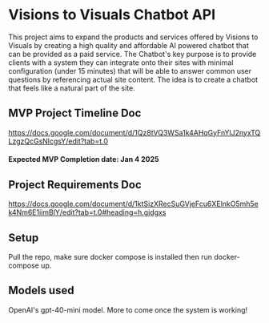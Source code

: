 # Visions to Visuals Chatbot API
This project aims to expand the products and services offered by Visions to Visuals by creating a high quality and affordable AI powered chatbot that can be provided as a paid service.  The Chatbot's key purpose is to provide clients with a system they can integrate onto their sites with minimal configuration (under 15 minutes) that will be able to answer common user questions by referencing actual site content.  The idea is to create a chatbot that feels like a natural part of the site.

## MVP Project Timeline Doc
https://docs.google.com/document/d/1Qz8tVQ3WSa1k4AHqGyFnYlJ2nyxTQLzgzQcGsNlcgsY/edit?tab=t.0
#### Expected MVP Completion date: Jan 4 2025


## Project Requirements Doc
https://docs.google.com/document/d/1ktSizXRecSuGVjeFcu6XElnkO5mh5ek4Nm6E1iimBlY/edit?tab=t.0#heading=h.gjdgxs

## Setup 
Pull the repo, make sure docker compose is installed then run docker-compose up.  

## Models used
OpenAI's gpt-40-mini model.  More to come once the system is working!
